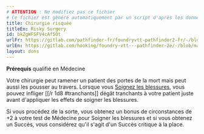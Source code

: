 ```yaml
---
# ATTENTION : Ne modifiez pas ce fichier
# Ce fichier est généré automatiquement par un script d'après les données du module Foundry VTT officiel et de sa traduction
title: Chirurgie risquée
titleEn: Risky Surgery
id: bkZgWFSFV4cAf5Ot
urlFr: https://gitlab.com/pathfinder-fr/foundryvtt-pathfinder2-fr/-/blob/master/data/feats/bkZgWFSFV4cAf5Ot.htm
urlEn: https://gitlab.com/hooking/foundry-vtt---pathfinder-2e/-/blob/master/packs/data/feats.db/risky-surgery.json
layout: dons
---
```

**Prérequis** qualifié en Médecine

Votre chirurgie peut ramener un patient des portes de la mort mais peut aussi les pousser au travers. Lorsque vous [Soignez les blessures](../actions/soigner-les-blessures.md), vous pouvez infliger [[/r 1d8 #tranchants]] dégât tranchants à votre patient juste avant d'appliquer les effets de soigner les blessures.

Si vous procédez de la sorte, vous obtenez un bonus de circonstances de +2 à votre test de Médecine pour Soigner les blessures et si vous obtenez un Succès, vous considérez qu'il s'agit d'un Succès critique à la place.
